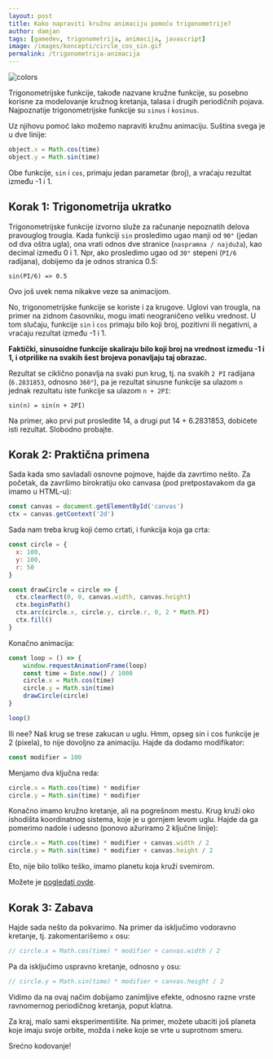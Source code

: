 ```yaml
---
layout: post
title: Kako napraviti kružnu animaciju pomoću trigonometrije?
author: damjan
tags: [gamedev, trigonometrija, animacija, javascript]
image: /images/koncepti/circle_cos_sin.gif
permalink: /trigonometrija-animacija
---
```


![colors]({{page.image}})

Trigonometrijske funkcije, takođe nazvane kružne funkcije, su posebno korisne za modelovanje kružnog kretanja, talasa i drugih periodičnih pojava. Najpoznatije trigonometrijske funkcije su `sinus` i `kosinus`.

Uz njihovu pomoć lako možemo napraviti kružnu animaciju. Suština svega je u dve linije:

```js
object.x = Math.cos(time)
object.y = Math.sin(time)
```

Obe funkcije, `sin` i `cos`, primaju jedan parametar (broj), a vraćaju rezultat između -1 i 1.

## Korak 1: Trigonometrija ukratko

Trigonometrijske funkcije izvorno služe za računanje nepoznatih delova pravouglog trougla. Kada funkciji `sin` prosledimo ugao manji od `90°` (jedan od dva oštra ugla), ona vrati odnos dve stranice (`naspramna / najduža`), kao decimal između 0 i 1. Npr, ako prosledimo ugao od `30°` stepeni (`PI/6` radijana), dobijemo da je odnos stranica 0.5:

```
sin(PI/6) => 0.5
```

Ovo još uvek nema nikakve veze sa animacijom.

No, trigonometrijske funkcije se koriste i za krugove. Uglovi van trougla, na primer na zidnom časovniku, mogu imati neograničeno veliku vrednost. U tom slučaju, funkcije `sin` i `cos` primaju bilo koji broj, pozitivni ili negativni, a vraćaju rezultat između -1 i 1.

**Faktički, sinusoidne funkcije skaliraju bilo koji broj na vrednost između -1 i 1, i otprilike na svakih šest brojeva ponavljaju taj obrazac.**

Rezultat se ciklično ponavlja na svaki pun krug, tj. na svakih `2 PI` radijana (`6.2831853`, odnosno `360°`), pa je rezultat sinusne funkcije sa ulazom `n` jednak rezultatu iste funkcije sa ulazom `n + 2PI`:

```
sin(n) = sin(n + 2PI)
```

Na primer, ako prvi put prosledite 14, a drugi put 14 + 6.2831853, dobićete isti rezultat. Slobodno probajte.

## Korak 2: Praktična primena

Sada kada smo savladali osnovne pojmove, hajde da zavrtimo nešto. Za početak, da završimo birokratiju oko canvasa (pod pretpostavakom da ga imamo u HTML-u):

```js
const canvas = document.getElementById('canvas')
ctx = canvas.getContext('2d')
```

Sada nam treba krug koji ćemo crtati, i funkcija koja ga crta:

```js
const circle = {
  x: 100,
  y: 100,
  r: 50
}

const drawCircle = circle => {
  ctx.clearRect(0, 0, canvas.width, canvas.height)
  ctx.beginPath()
  ctx.arc(circle.x, circle.y, circle.r, 0, 2 * Math.PI)
  ctx.fill()
}
```

Konačno animacija:

```js
const loop = () => {
    window.requestAnimationFrame(loop)
    const time = Date.now() / 1000
    circle.x = Math.cos(time)
    circle.y = Math.sin(time)
    drawCircle(circle)
}

loop()
```

Ili nee? Naš krug se trese zakucan u uglu. Hmm, opseg sin i cos funkcije je 2 (pixela), to nije dovoljno za animaciju. Hajde da dodamo modifikator:

```js
const modifier = 100
```

Menjamo dva ključna reda:

```js
circle.x = Math.cos(time) * modifier
circle.y = Math.sin(time) * modifier
```

Konačno imamo kružno kretanje, ali na pogrešnom mestu. Krug kruži oko ishodišta koordinatnog sistema, koje je u gornjem levom uglu. Hajde da ga pomerimo nadole i udesno (ponovo ažuriramo 2 ključne linije):

```js
circle.x = Math.cos(time) * modifier + canvas.width / 2
circle.y = Math.sin(time) * modifier + canvas.height / 2
```

Eto, nije bilo toliko teško, imamo planetu koja kruži svemirom.

Možete je [pogledati ovde](https://jsfiddle.net/mudroljub/4ew4anx9/).

<script async src="//jsfiddle.net/mudroljub/4ew4anx9/embed/result/"></script>

## Korak 3: Zabava

Hajde sada nešto da pokvarimo. Na primer da isključimo vodoravno kretanje, tj. zakomentarišemo `x` osu:

```js
// circle.x = Math.cos(time) * modifier + canvas.width / 2
```

Pa da isključimo uspravno kretanje, odnosno `y` osu:

```js
// circle.y = Math.sin(time) * modifier + canvas.height / 2
```

Vidimo da na ovaj načim dobijamo zanimljive efekte, odnosno razne vrste ravnomernog periodičnog kretanja, poput klatna.

Za kraj, malo sami eksperimentišite. Na primer, možete ubaciti još planeta koje imaju svoje orbite, možda i neke koje se vrte u suprotnom smeru.

Srećno kodovanje!
